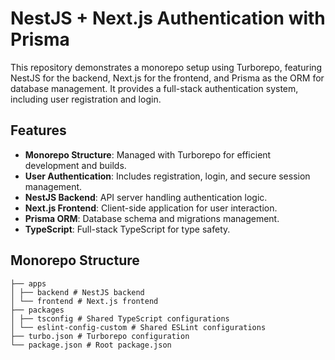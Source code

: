 # NestJS + Next.js Authentication with Prisma

This repository demonstrates a monorepo setup using Turborepo, featuring NestJS for the backend, Next.js for the frontend, and Prisma as the ORM for database management. It provides a full-stack authentication system, including user registration and login.

## Features

- **Monorepo Structure**: Managed with Turborepo for efficient development and builds.
- **User Authentication**: Includes registration, login, and secure session management.
- **NestJS Backend**: API server handling authentication logic.
- **Next.js Frontend**: Client-side application for user interaction.
- **Prisma ORM**: Database schema and migrations management.
- **TypeScript**: Full-stack TypeScript for type safety.

## Monorepo Structure
``` basg
├── apps
│ ├── backend # NestJS backend
│ └── frontend # Next.js frontend
├── packages
│ ├── tsconfig # Shared TypeScript configurations
│ └── eslint-config-custom # Shared ESLint configurations
├── turbo.json # Turborepo configuration
└── package.json # Root package.json
```